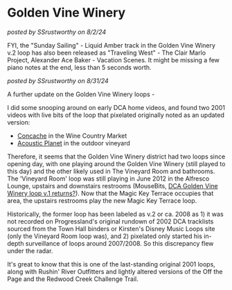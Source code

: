 # Golden Vine Winery

*posted by SSrustworthy on 8/2/24*

FYI, the "Sunday Sailing" - Liquid Amber track in the Golden Vine Winery v.2 loop has also been released as "Traveling West" - The Clair Marlo Project, Alexander Ace Baker - Vacation Scenes. It might be missing a few piano notes at the end, less than 5 seconds worth.

*posted by SSrustworthy on 8/31/24*

A further update on the Golden Vine Winery loops -

I did some snooping around on early DCA home videos, and found two 2001 videos with live bits of the loop that pixelated originally noted as an updated version:

- [Concache](https://youtu.be/UjO75fQvMcw?feature=shared&t=4176) in the Wine Country Market
- [Acoustic Planet](https://www.youtube.com/watch?v=hfKfpfH94r8) in the outdoor vineyard

Therefore, it seems that the Golden Vine Winery district had two loops since opening day, with one playing around the Golden Vine Winery (still played to this day) and the other likely used in The Vineyard Room and bathrooms. The 'Vineyard Room' loop was still playing in June 2012 in the Alfresco Lounge, upstairs and downstairs restrooms (MouseBits, [DCA Golden Vine Winery loop v.1 returns?](https://mousebits.com/smf/index.php?topic=6855.msg57321#msg57321)). Now that the Magic Key Terrace occupies that area, the upstairs restrooms play the new Magic Key Terrace loop.

Historically, the former loop has been labeled as v.2 or ca. 2008 as 1) it was not recorded on Progressland's original rundown of 2002 DCA tracklists sourced from the Town Hall binders or Kirsten's Disney Music Loops site (only the Vineyard Room loop was), and 2) pixelated only started his in-depth surveillance of loops around 2007/2008. So this discrepancy flew under the radar.

It's great to know that this is one of the last-standing original 2001 loops, along with Rushin' River Outfitters and lightly altered versions of the Off the Page and the Redwood Creek Challenge Trail.
